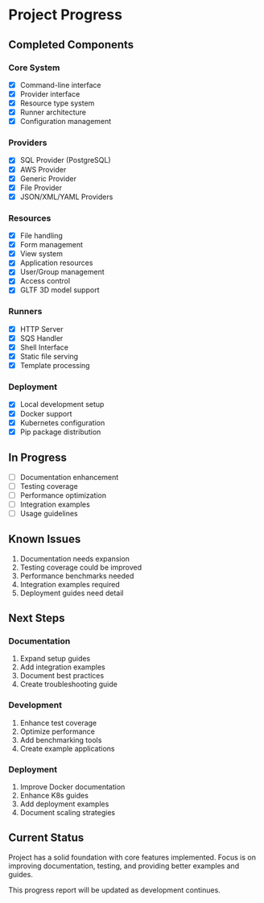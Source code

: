 # Project Progress

## Completed Components

### Core System
- [x] Command-line interface
- [x] Provider interface
- [x] Resource type system
- [x] Runner architecture
- [x] Configuration management

### Providers
- [x] SQL Provider (PostgreSQL)
- [x] AWS Provider
- [x] Generic Provider
- [x] File Provider
- [x] JSON/XML/YAML Providers

### Resources
- [x] File handling
- [x] Form management
- [x] View system
- [x] Application resources
- [x] User/Group management
- [x] Access control
- [x] GLTF 3D model support

### Runners
- [x] HTTP Server
- [x] SQS Handler
- [x] Shell Interface
- [x] Static file serving
- [x] Template processing

### Deployment
- [x] Local development setup
- [x] Docker support
- [x] Kubernetes configuration
- [x] Pip package distribution

## In Progress
- [ ] Documentation enhancement
- [ ] Testing coverage
- [ ] Performance optimization
- [ ] Integration examples
- [ ] Usage guidelines

## Known Issues
1. Documentation needs expansion
2. Testing coverage could be improved
3. Performance benchmarks needed
4. Integration examples required
5. Deployment guides need detail

## Next Steps

### Documentation
1. Expand setup guides
2. Add integration examples
3. Document best practices
4. Create troubleshooting guide

### Development
1. Enhance test coverage
2. Optimize performance
3. Add benchmarking tools
4. Create example applications

### Deployment
1. Improve Docker documentation
2. Enhance K8s guides
3. Add deployment examples
4. Document scaling strategies

## Current Status
Project has a solid foundation with core features implemented. Focus is on improving documentation, testing, and providing better examples and guides.

This progress report will be updated as development continues.
